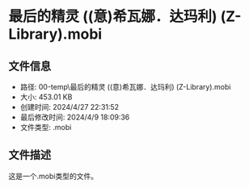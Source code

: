 ﻿# 最后的精灵 ((意)希瓦娜．达玛利) (Z-Library).mobi

## 文件信息
- 路径: 00-temp\最后的精灵 ((意)希瓦娜．达玛利) (Z-Library).mobi
- 大小: 453.01 KB
- 创建时间: 2024/4/27 22:31:52
- 最后修改时间: 2024/4/9 18:09:36
- 文件类型: .mobi

## 文件描述
这是一个.mobi类型的文件。


